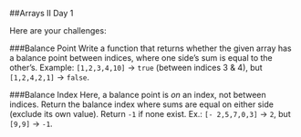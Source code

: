 ##Arrays II Day 1

Here are your challenges:

###Balance Point
Write a function that returns whether the given array has a balance point between indices, where one side’s sum is equal to the other’s. Example: `[1,2,3,4,10]` → `true` (between indices 3 & 4), but `[1,2,4,2,1]` → `false`.

###Balance Index
Here, a balance point is *on* an index, not between indices. Return the balance index where sums are equal on either side (exclude its own value). Return `-1` if none exist. Ex.: `[- 2,5,7,0,3]` → `2`, but `[9,9]` → `-1`.
